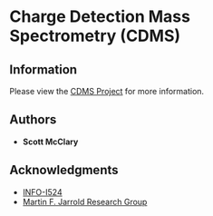 # Charge Detection Mass Spectrometry (CDMS)

## Information

Please view the [CDMS Project](https://github.com/cloudmesh/sp17-i524/tree/master/project/S17-IO-3011) for more information. 

## Authors

* **Scott McClary** 

## Acknowledgments

* [INFO-I524](https://cloudmesh.github.io/classes/i524/index.html)
* [Martin F. Jarrold Research Group](http://www.indiana.edu/~nano/)
